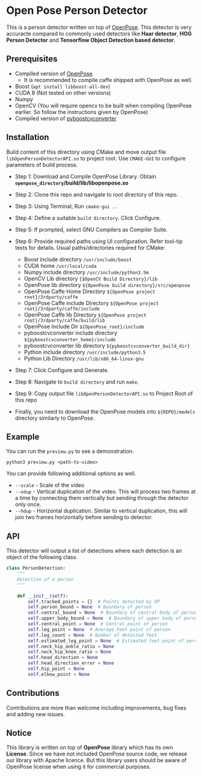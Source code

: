# Open Pose Person Detector

This is a person detector written on top of
[OpenPose](https://github.com/CMU-Perceptual-Computing-Lab/openpose). This
detector is very accuracte compared to commonly used detectors like
**Haar detector**, **HOG Person Detector** and **Tensorflow Object Detection based
detector**.

## Prerequisites

- Compiled version of [OpenPose](https://github.com/CMU-Perceptual-Computing-Lab/openpose)
    - It is recommended to compile caffe shipped with OpenPose as well.
- Boost (`apt install libboost-all-dev`)
- CUDA 8 (Not tested on other versions)
- Numpy
- OpenCV (You will require opencv to be built when compiling OpenPose earlier.
So follow the instructions given by OpenPose)
- Compiled version of [pyboostcvconverter](https://github.com/Algomorph/pyboostcvconverter)

## Installation
Build content of this directory using CMake and move output file
`libOpenPersonDetectorAPI.so` to project root.
Use `CMAKE-GUI` to configure parameters of build process.

- Step 1: Download and Compile OpenPose Library.
Obtain **`openpose_directory`/build/lib/libopenpose.so**

- Step 2: Clone this repo and navigate to root directory of this repo.

- Step 3: Using Terminal, Run `cmake-gui .`.

- Step 4: Define a suitable `build directory`. Click Configure.

- Step 5: If prompted, select GNU Compilers as Compiler Suite.

- Step 6: Provide required paths using UI configuration.
Refer tool-tip texts for details. Usual paths/directories required for CMake:
    - Boost include directory `/usr/include/boost`
    - CUDA home `/usr/local/cuda`
    - Numpy include directory `/usr/include/python3.5m`
    - OpenCV Lib directory `{$OpenCV Build Directory}/lib`
    - OpenPose lib directory `${OpenPose build directory}/src/openpose`
    - OpenPose Caffe Home Directory `${OpenPose project root}/3rdparty/caffe`
    - OpenPose Caffe include Directory `${OpenPose project root}/3rdparty/caffe/include`
    - OpenPose Caffe lib Directory `${OpenPose project root}/3rdparty/caffe/build/lib`
    - OpenPose Include Dir `${OpenPose_root}/include`
    - pyboostcvconverter include directory `${pyboostcvconverter_home}/include`
    - pyboostcvconverter lib directory `${pyboostcvconverter_build_dir}`
    - Python include directory `/usr/include/python3.5`
    - Python Lib Directory `/usr/lib/x86_64-linux-gnu`

- Step 7: Click Configure and Generate.

- Step 8: Navigate to `build directory` and run `make`.

- Step 9: Copy output file `libOpenPersonDetectorAPI.so`
to Project Root of this repo

- Finally, you need to download the OpenPose models into `${REPO}/models` directory
similarly to OpenPose.

## Example

You can run the `preview.py` to see a demonstration.

```
python3 preview.py <path-to-video>
```

You can provide following additional options as well.
- `--scale` - Scale of the video
- `--vdup` - Vertical duplication of the video. This will process two frames
at a time by connecting them vertically but sending through the detector only once.
- `--hdup` - Horizontal duplication. Similar to vertical duplication, this will
join two frames horizontally before sending to detector.

## API

This detector will output a list of detections where each detection is an
object of the following class.

```python
class PersonDetection:
    """
    Detection of a person
    """

    def __init__(self):
        self.tracked_points = {}  # Points detected by OP
        self.person_bound = None  # Boundary of person
        self.central_bound = None  # Boundary of central body of person (no hands and feet for X coordinate)
        self.upper_body_bound = None  # Boundary of upper body of person
        self.central_point = None  # Central point of person
        self.leg_point = None  # Average Feet point of person
        self.leg_count = None  # Number of detected feet
        self.estimated_leg_point = None  # Estimated feet point of person
        self.neck_hip_ankle_ratio = None
        self.neck_hip_knee_ratio = None
        self.head_direction = None
        self.head_direction_error = None
        self.hip_point = None
        self.elbow_point = None
```

## Contributions

Contributions are more than welcome including improvements, bug fixes and
adding new issues.

## Notice

This library is written on top of **OpenPose** library which has its own **License**. Since we have not included OpenPose source code, we release our library with Apache licence. But this library users should be aware of OpenPose license when using it for commercial purposes.
